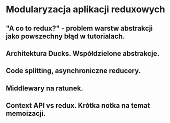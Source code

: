# Modularyzacja aplikacji reduxowych

## "A co to redux?" - problem warstw abstrakcji jako powszechny błąd w tutorialach.

## Architektura Ducks. Współdzielone abstrakcje.

## Code splitting, asynchroniczne reducery.

## Middlewary na ratunek.

## Context API vs redux. Krótka notka na temat memoizacji.
